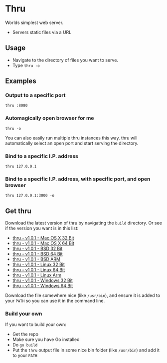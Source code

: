 # Thru

Worlds simplest web server.

  * Servers static files via a URL

## Usage

  * Navigate to the directory of files you want to serve.
  * Type `thru -o`

## Examples

### Output to a specific port

    thru :8080

### Automagically open browser for me

    thru -o

You can also easily run multiple thru instances this way. thru will automatically select an open port and start serving the directory.

### Bind to a specific I.P. address

    thru 127.0.0.1

### Bind to a specific I.P. address, with specific port, and open browser

    thru 127.0.0.1:3000 -o

## Get thru

Download the latest version of thru by navigating the `build` directory.  Or see if the version you want is in this list:

  * [thru - v1.0.1 - Mac OS X 32 Bit](https://github.com/stretchr/thru/blob/master/build/v1.0.1/thru-darwin-386.zip?raw=true)
  * [thru - v1.0.1 - Mac OS X 64 Bit](https://github.com/stretchr/thru/blob/master/build/v1.0.1/thru-darwin-amd64.zip?raw=true)
  * [thru - v1.0.1 - BSD 32 Bit](https://github.com/stretchr/thru/blob/master/build/v1.0.1/thru-freebsd-386.zip?raw=true)
  * [thru - v1.0.1 - BSD 64 Bit](https://github.com/stretchr/thru/blob/master/build/v1.0.1/thru-freebsd-amd64.zip?raw=true)
  * [thru - v1.0.1 - BSD ARM](https://github.com/stretchr/thru/blob/master/build/v1.0.1/thru-freebsd-arm.zip?raw=true)
  * [thru - v1.0.1 - Linux 32 Bit](https://github.com/stretchr/thru/blob/master/build/v1.0.1/thru-linux-386.zip?raw=true)
  * [thru - v1.0.1 - Linux 64 Bit](https://github.com/stretchr/thru/blob/master/build/v1.0.1/thru-linux-amd64.zip?raw=true)
  * [thru - v1.0.1 - Linux Arm](https://github.com/stretchr/thru/blob/master/build/v1.0.1/thru-linux-arm.zip?raw=true)
  * [thru - v1.0.1 - Windows 32 Bit](https://github.com/stretchr/thru/blob/master/build/v1.0.1/thru-windows-386.zip?raw=true)
  * [thru - v1.0.1 - Windows 64 Bit](https://github.com/stretchr/thru/blob/master/build/v1.0.1/thru-windows-amd64.zip?raw=true)

Download the file somewhere nice (like `/usr/bin`), and ensure it is added to your `PATH` so you can use it in the command line.

### Build your own

If you want to build your own:

  * Get the repo
  * Make sure you have Go installed
  * Do `go build`
  * Put the `thru` output file in some nice bin folder (like `/usr/bin`) and add it to your `PATH`
